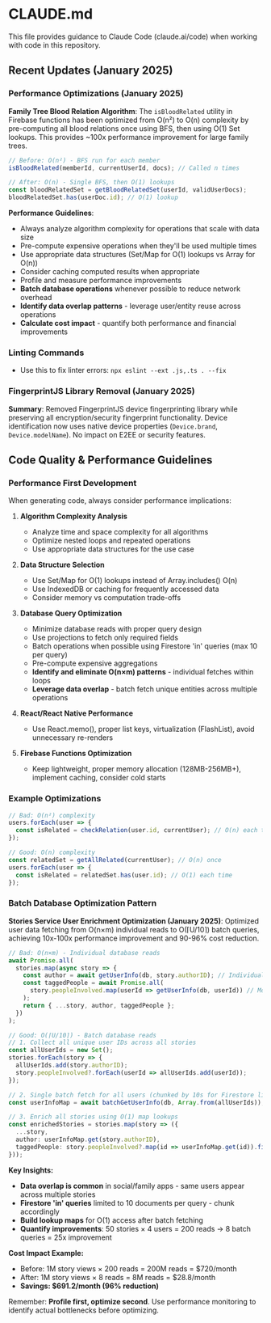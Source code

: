 # CLAUDE.md

This file provides guidance to Claude Code (claude.ai/code) when working with code in this repository.

## Recent Updates (January 2025)

### Performance Optimizations (January 2025)

**Family Tree Blood Relation Algorithm**: The `isBloodRelated` utility in Firebase functions has been optimized from O(n²) to O(n) complexity by pre-computing all blood relations once using BFS, then using O(1) Set lookups. This provides ~100x performance improvement for large family trees.

```typescript
// Before: O(n²) - BFS run for each member
isBloodRelated(memberId, currentUserId, docs); // Called n times

// After: O(n) - Single BFS, then O(1) lookups
const bloodRelatedSet = getBloodRelatedSet(userId, validUserDocs);
bloodRelatedSet.has(userDoc.id); // O(1) lookup
```

**Performance Guidelines**:

- Always analyze algorithm complexity for operations that scale with data size
- Pre-compute expensive operations when they'll be used multiple times
- Use appropriate data structures (Set/Map for O(1) lookups vs Array for O(n))
- Consider caching computed results when appropriate
- Profile and measure performance improvements
- **Batch database operations** whenever possible to reduce network overhead
- **Identify data overlap patterns** - leverage user/entity reuse across operations
- **Calculate cost impact** - quantify both performance and financial improvements

### Linting Commands

- Use this to fix linter errors: `npx eslint --ext .js,.ts . --fix`

### FingerprintJS Library Removal (January 2025)

**Summary**: Removed FingerprintJS device fingerprinting library while preserving all encryption/security fingerprint functionality. Device identification now uses native device properties (`Device.brand`, `Device.modelName`). No impact on E2EE or security features.

## Code Quality & Performance Guidelines

### Performance First Development

When generating code, always consider performance implications:

1. **Algorithm Complexity Analysis**

   - Analyze time and space complexity for all algorithms
   - Optimize nested loops and repeated operations
   - Use appropriate data structures for the use case

2. **Data Structure Selection**

   - Use Set/Map for O(1) lookups instead of Array.includes() O(n)
   - Use IndexedDB or caching for frequently accessed data
   - Consider memory vs computation trade-offs

3. **Database Query Optimization**

   - Minimize database reads with proper query design
   - Use projections to fetch only required fields
   - Batch operations when possible using Firestore 'in' queries (max 10 per query)
   - Pre-compute expensive aggregations
   - **Identify and eliminate O(n×m) patterns** - individual fetches within loops
   - **Leverage data overlap** - batch fetch unique entities across multiple operations

4. **React/React Native Performance**

   - Use React.memo(), proper list keys, virtualization (FlashList), avoid unnecessary re-renders

5. **Firebase Functions Optimization**
   - Keep lightweight, proper memory allocation (128MB-256MB+), implement caching, consider cold starts

### Example Optimizations

```typescript
// Bad: O(n²) complexity
users.forEach(user => {
  const isRelated = checkRelation(user.id, currentUser); // O(n) each time
});

// Good: O(n) complexity
const relatedSet = getAllRelated(currentUser); // O(n) once
users.forEach(user => {
  const isRelated = relatedSet.has(user.id); // O(1) each time
});
```

### Batch Database Optimization Pattern

**Stories Service User Enrichment Optimization (January 2025)**: Optimized user data fetching from O(n×m) individual reads to O(⌈U/10⌉) batch queries, achieving 10x-100x performance improvement and 90-96% cost reduction.

```typescript
// Bad: O(n×m) - Individual database reads
await Promise.all(
  stories.map(async story => {
    const author = await getUserInfo(db, story.authorID); // Individual fetch
    const taggedPeople = await Promise.all(
      story.peopleInvolved.map(userId => getUserInfo(db, userId)) // More individual fetches
    );
    return { ...story, author, taggedPeople };
  })
);

// Good: O(⌈U/10⌉) - Batch database reads
// 1. Collect all unique user IDs across all stories
const allUserIds = new Set();
stories.forEach(story => {
  allUserIds.add(story.authorID);
  story.peopleInvolved?.forEach(userId => allUserIds.add(userId));
});

// 2. Single batch fetch for all users (chunked by 10s for Firestore limit)
const userInfoMap = await batchGetUserInfo(db, Array.from(allUserIds));

// 3. Enrich all stories using O(1) map lookups
const enrichedStories = stories.map(story => ({
  ...story,
  author: userInfoMap.get(story.authorID),
  taggedPeople: story.peopleInvolved?.map(id => userInfoMap.get(id)).filter(Boolean),
}));
```

**Key Insights:**

- **Data overlap is common** in social/family apps - same users appear across multiple stories
- **Firestore 'in' queries** limited to 10 documents per query - chunk accordingly
- **Build lookup maps** for O(1) access after batch fetching
- **Quantify improvements**: 50 stories × 4 users = 200 reads → 8 batch queries = 25x improvement

**Cost Impact Example:**

- Before: 1M story views × 200 reads = 200M reads = $720/month
- After: 1M story views × 8 reads = 8M reads = $28.8/month
- **Savings: $691.2/month (96% reduction)**

Remember: **Profile first, optimize second**. Use performance monitoring to identify actual bottlenecks before optimizing.
